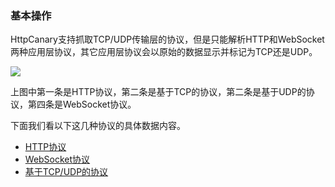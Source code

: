 ### 基本操作

HttpCanary支持抓取TCP/UDP传输层的协议，但是只能解析HTTP和WebSocket两种应用层协议，其它应用层协议会以原始的数据显示并标记为TCP还是UDP。

![](/assets/main_page.png)

上图中第一条是HTTP协议，第二条是基于TCP的协议，第二条是基于UDP的协议，第四条是WebSocket协议。

下面我们看以下这几种协议的具体数据内容。

- [HTTP协议](/basic/http.md)
- [WebSocket协议](/basic/websocket.md)
- [基于TCP/UDP的协议](/basic/tcp-udp.md)